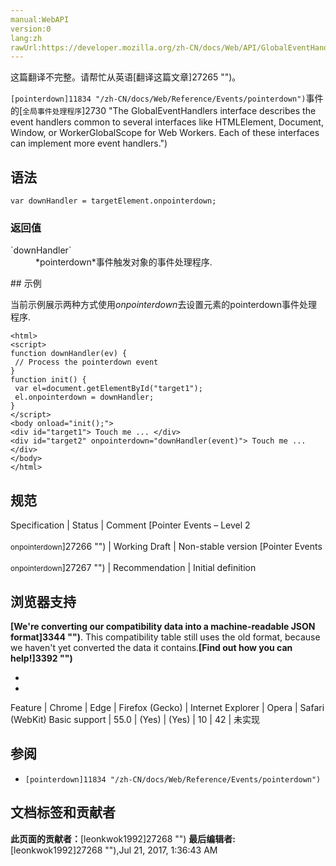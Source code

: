 ```yaml
---
manual:WebAPI
version:0
lang:zh
rawUrl:https://developer.mozilla.org/zh-CN/docs/Web/API/GlobalEventHandlers/onpointerdown
---
```




这篇翻译不完整。请帮忙从英语[翻译这篇文章]27265 "")。






`[pointerdown]11834 "/zh-CN/docs/Web/Reference/Events/pointerdown")`事件的[`全局事件处理程序`]2730 "The GlobalEventHandlers interface describes the event handlers common to several interfaces like HTMLElement, Document, Window, or WorkerGlobalScope for Web Workers. Each of these interfaces can implement more event handlers.")


## 语法<a name="语法"></a>

```
var downHandler = targetElement.onpointerdown;

```

### 返回值<a name="返回值"></a>
<dl><dt id=''>`downHandler`</dt><dd>*pointerdown*事件触发对象的事件处理程序.</dd></dl>
## 示例<a name="示例"></a>


当前示例展示两种方式使用*onpointerdown*去设置元素的pointerdown事件处理程序.


```
<html>
<script>
function downHandler(ev) {
 // Process the pointerdown event
}
function init() {
 var el=document.getElementById("target1");
 el.onpointerdown = downHandler;
}
</script>
<body onload="init();">
<div id="target1"> Touch me ... </div>
<div id="target2" onpointerdown="downHandler(event)"> Touch me ... </div>
</body>
</html>
```

## 规范<a name="规范"></a>

Specification | Status | Comment 
[Pointer Events – Level 2<br></br><small>onpointerdown</small>]27266 "") | Working Draft | Non-stable version 
[Pointer Events<br></br><small>onpointerdown</small>]27267 "") | Recommendation | Initial definition 


## 浏览器支持<a name="浏览器支持"></a>


**[We&#39;re converting our compatibility data into a machine-readable JSON format]3344 "")**. This compatibility table still uses the old format, because we haven&#39;t yet converted the data it contains.**[Find out how you can help!]3392 "")**


* 
* 

Feature | Chrome | Edge | Firefox (Gecko) | Internet Explorer | Opera | Safari (WebKit) 
Basic support | 55.0 | (Yes) | (Yes) | 10 | 42 | 未实现 




## <a name="sect1"></a>

## 参阅<a name="参阅"></a>

* `[pointerdown]11834 "/zh-CN/docs/Web/Reference/Events/pointerdown")`



## 文档标签和贡献者
**此页面的贡献者：**[leonkwok1992]27268 "")
**最后编辑者:**[leonkwok1992]27268 ""),<time>Jul 21, 2017, 1:36:43 AM</time>


